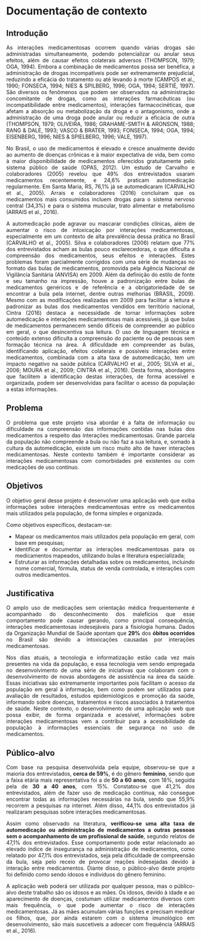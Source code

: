 <div align="justify">

# Documentação de contexto

## Introdução

As interações medicamentosas ocorrem quando várias drogas são administradas simultaneamente, podendo potencializar ou anular seus efeitos, além de causar efeitos colaterais adversos (THOMPSON, 1979; OGA, 1994). Embora a combinação de medicamentos possa ser benéfica, a administração de drogas incompatíveis pode ser extremamente prejudicial, reduzindo a eficácia do tratamento ou até levando à morte (CAMPOS et al., 1990; FONSECA, 1994; NIES & SPILBERG, 1996; OGA, 1994; SERTIÉ, 1997). São diversos os fenômenos que podem ser observados na administração concomitante de drogas, como as interações farmacêuticas (ou incompatibilidade entre medicamentos), interações farmacocinéticas, que afetam a absorção ou metabolização da droga e o antagonismo, onde a administração de uma droga pode anular ou reduzir a eficácia de outra (THOMPSON, 1979; OLIVEIRA, 1986; GRAHAME-SMITH & ARONSON, 1988; RANG & DALE, 1993; VASCO & BRATER, 1993; FONSECA, 1994; OGA, 1994; EISENBERG, 1996; NIES & SPIELBERG, 1996; VALE, 1997).

No Brasil, o uso de medicamentos é elevado e cresce anualmente devido ao aumento de doenças crônicas e à maior expectativa de vida, bem como à maior disponibilidade de medicamentos oferecidos gratuitamente pelo sistema público de saúde (OPAS, 2012). Um estudo de Carvalho e colaboradores (2005) revelou que 49% dos entrevistados usaram medicamentos recentemente, e 24,6% praticam automedicação regularmente. Em Santa Maria, RS, 76,1% já se automedicaram (CARVALHO et al., 2005). Arrais e colaboradores (2016) concluíram que os medicamentos mais consumidos incluem drogas para o sistema nervoso central (34,3%) e para o sistema muscular, trato alimentar e metabolismo (ARRAIS et al., 2016).

A automedicação pode agravar ou mascarar condições clínicas, além de aumentar o risco de intoxicação por interações medicamentosas, especialmente em um contexto de alta prevalência dessa prática no Brasil (CARVALHO et al., 2005). Silva e colaboradores (2006) relatam que 77% dos entrevistados acham as bulas pouco esclarecedoras, o que dificulta a compreensão dos medicamentos, seus efeitos e interações. Estes problemas foram parcialmente corrigidos com uma série de mudanças no formato das bulas de medicamentos, promovida pela Agência Nacional de Vigilância Sanitária (ANVISA) em 2009. Além da definição do estilo de fonte e seu tamanho na  impressão, houve a padronização entre bulas de medicamentos genéricos e de referência e a obrigatoriedade de se encontrar a bula pela internet, dentre outras melhorias (BRASIL, 2009). Mesmo com as modificações realizadas em 2009 para facilitar a leitura e padronizar as bulas dos medicamentos vendidos em território nacional, Cintra (2016) destaca a necessidade de tornar informações sobre automedicação e interações medicamentosas mais acessíveis, já que bulas de medicamentos permanecem sendo difíceis de compreender ao público em geral, o que desincentiva sua leitura. O uso de linguagem técnica e conteúdo extenso dificulta a compreensão do paciente ou de pessoas sem formação técnica na área.  A dificuldade em compreender as bulas, identificando aplicação, efeitos colaterais e possíveis interações entre medicamentos, combinada com a alta taxa de automedicação, tem um impacto negativo na saúde pública (CARVALHO et al., 2005; SILVA et al., 2006; MOURA et al., 2009; CINTRA et al., 2016). Desta forma, abordagens que facilitem a identificação destas interações, de forma acessível e organizada, podem ser desenvolvidas para facilitar o acesso da população a estas informações.

## Problema

O problema que este projeto visa abordar é a falta de informação ou dificuldade na compreensão das informações contidas nas bulas dos medicamentos a respeito das interações medicamentosas. Grande parcela da população  não compreende a bula ou não faz a sua leitura, e, somado à cultura da automedicação, existe um risco muito alto de haver  interações medicamentosas. Neste contexto também é  importante considerar as interações medicamentosas com comorbidades pré existentes ou com medicações de uso contínuo.

## Objetivos

O objetivo geral desse projeto é desenvolver uma aplicação web que exiba informações sobre interações medicamentosas entre os medicamentos mais utilizados pela população, de forma simples e organizada.

Como objetivos específicos, destacam-se:

 * Mapear os medicamentos mais utilizados pela população em geral, com base em pesquisas;
 * Identificar e documentar as interações medicamentosas para os medicamentos mapeados, utilizando bulas e literatura especializada;
 * Estruturar as informações detalhadas sobre os medicamentos, incluindo nome comercial, fórmula, status de venda controlada, e interações com outros medicamentos.

## Justificativa

O amplo uso de medicações sem orientação médica frequentemente é acompanhado do desconhecimento dos malefícios que esse comportamento pode causar gerando, como principal consequência, interações medicamentosas indesejáveis para a fisiologia humana. Dados da Organização Mundial de Saúde apontam que **29%** dos **óbitos ocorridos** no Brasil são devido a intoxicações causadas por interações medicamentosas.

Nos dias atuais, a tecnologia e informatização estão cada vez mais presentes na vida da população, e essa tecnologia vem sendo empregada no desenvolvimento de uma série de iniciativas que colaboram com o desenvolvimento de novas abordagens de assistência na área da saúde. Essas iniciativas são extremamente importantes pois facilitam o acesso da população em geral à informação, bem como podem ser utilizados para avaliação de resultados, estudos epidemiológicos e promoção da saúde, informando sobre doenças, tratamentos e riscos associados à tratamentos de saúde. Neste contexto, o desenvolvimento de uma aplicação web que possa exibir, de forma organizada e acessível, informações sobre interações medicamentosas vem a  contribuir para a acessibilidade da população à informações essenciais de segurança no uso de medicamentos.

## Público-alvo

Com base na pesquisa desenvolvida pela equipe, observou-se que a maioria dos entrevistados, **cerca de 59%**, é do gênero **feminino**, sendo que a faixa etária mais representativa foi a de **50 a 60 anos**, com 18%, seguida pela de **30 a 40 anos**, com 15%. Constatou-se que 41,2% dos entrevistados, além de fazer uso de medicação contínua, não consegue encontrar todas as informações necessárias na bula, sendo que 55,9% recorrem a pesquisas na internet. Além disso, 44,1% dos entrevistados já realizaram pesquisas sobre interações medicamentosas.

Assim como observado na literatura, **verificou-se uma alta taxa de automedicação ou administração de medicamentos a outras pessoas sem o acompanhamento de um profissional de saúde**, segundo relatos de 47,1% dos entrevistados. Esse comportamento pode estar relacionado ao elevado índice de insegurança na administração de medicamentos, como relatado por 47,1% dos entrevistados, seja pela dificuldade de compreensão da bula, seja pelo receio de provocar reações indesejadas devido à interação entre medicamentos. Diante disso, o público-alvo deste projeto foi definido como sendo idosos e indivíduos do gênero feminino.

A aplicação web poderá ser utilizada por qualquer pessoa, mas o público-alvo deste trabalho são os idosos e as mães. Os idosos, devido à idade e ao aparecimento de doenças, costumam utilizar medicamentos diversos com mais frequência, o que pode aumentar o risco de interações medicamentosas. Já as mães acumulam várias funções e precisam medicar os filhos, que, por ainda estarem com o sistema imunológico em desenvolvimento, são mais suscetíveis a adoecer com frequência (ARRAIS et al., 2016).

</div>
